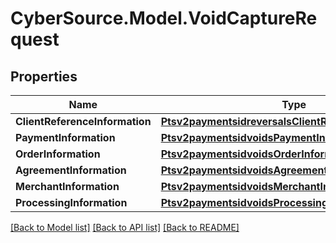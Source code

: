 # CyberSource.Model.VoidCaptureRequest
## Properties

Name | Type | Description | Notes
------------ | ------------- | ------------- | -------------
**ClientReferenceInformation** | [**Ptsv2paymentsidreversalsClientReferenceInformation**](Ptsv2paymentsidreversalsClientReferenceInformation.md) |  | [optional] 
**PaymentInformation** | [**Ptsv2paymentsidvoidsPaymentInformation**](Ptsv2paymentsidvoidsPaymentInformation.md) |  | [optional] 
**OrderInformation** | [**Ptsv2paymentsidvoidsOrderInformation**](Ptsv2paymentsidvoidsOrderInformation.md) |  | [optional] 
**AgreementInformation** | [**Ptsv2paymentsidvoidsAgreementInformation**](Ptsv2paymentsidvoidsAgreementInformation.md) |  | [optional] 
**MerchantInformation** | [**Ptsv2paymentsidvoidsMerchantInformation**](Ptsv2paymentsidvoidsMerchantInformation.md) |  | [optional] 
**ProcessingInformation** | [**Ptsv2paymentsidvoidsProcessingInformation**](Ptsv2paymentsidvoidsProcessingInformation.md) |  | [optional] 

[[Back to Model list]](../README.md#documentation-for-models) [[Back to API list]](../README.md#documentation-for-api-endpoints) [[Back to README]](../README.md)

